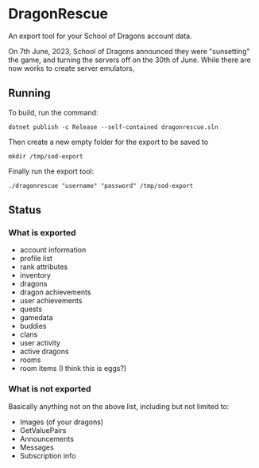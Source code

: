 # DragonRescue

An export tool for your School of Dragons account data.

On 7th June, 2023, School of Dragons announced they were "sunsetting" the game, and turning the servers off on the 30th of June. While there are now works to create server emulators,

## Running

To build, run the command:

```
dotnet publish -c Release --self-contained dragonrescue.sln
```

Then create a new empty folder for the export to be saved to

```
mkdir /tmp/sod-export
```

Finally run the export tool:

```
./dragonrescue "username" "password" /tmp/sod-export
```

## Status

### What is exported

- account information
- profile list
- rank attributes
- inventory
- dragons
- dragon achievements
- user achievements
- quests
- gamedata
- buddies
- clans
- user activity
- active dragons
- rooms
- room items (I think this is eggs?)

### What is not exported

Basically anything not on the above list, including but not limited to:

- Images (of your dragons)
- GetValuePairs
- Announcements
- Messages
- Subscription info
